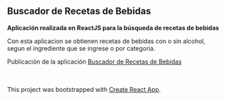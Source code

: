 ## Buscador de Recetas de Bebidas

**Aplicación realizada en ReactJS para la búsqueda de recetas de bebidas**

Con esta aplicacion se obtienen recetas de bebidas con o sin alcohol, segun el ingrediente que se ingrese o por categoria.


Publicación de la aplicación [Buscador de Recetas de Bebidas](https://pedantic-yonath-005148.netlify.app)
<br />
<br />
<br />

This project was bootstrapped with [Create React App](https://github.com/facebook/create-react-app).
